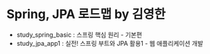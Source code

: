 # Spring, JPA 로드맵 by 김영한

- study_spring_basic : 스프링 핵심 원리 - 기본편
- study_jpa_app1 : 실전! 스프링 부트와 JPA 활용1 - 웹 애플리케이션 개발
